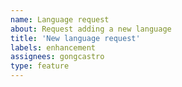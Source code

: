 ```yaml
---
name: Language request
about: Request adding a new language
title: 'New language request'
labels: enhancement
assignees: gongcastro
type: feature
---
```


